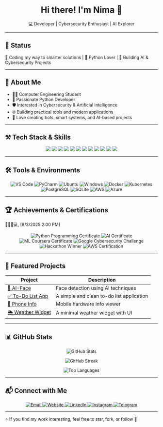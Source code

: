 <h1 align="center">Hi there! I'm Nima 👋</h1>

<p align="center">
  💻 Developer | Cybersecurity Enthusiast | AI Explorer
</p>

---

## 💬 Status

🎯 Coding my way to smarter solutions | 🐍 Python Lover | 🤖 Building AI & Cybersecurity Projects

---

## 🧠 About Me

- 👨‍🎓 Computer Engineering Student  
- 🐍 Passionate Python Developer  
- 🛡 Interested in Cybersecurity & Artificial Intelligence  
- 🌐 Building practical tools and modern applications  
- 🤖 Love creating bots, smart systems, and AI-based projects  

---

## ⚒️ Tech Stack & Skills

<p align="center">
  <img src="https://img.shields.io/badge/-Python-3776AB?style=flat&logo=python&logoColor=white" />
  <img src="https://img.shields.io/badge/-C++-00599C?style=flat&logo=c%2B%2B&logoColor=white" />
  <img src="https://img.shields.io/badge/-JavaScript-F7DF1E?style=flat&logo=javascript&logoColor=black" />
  <img src="https://img.shields.io/badge/-HTML5-E34F26?style=flat&logo=html5&logoColor=white" />
  <img src="https://img.shields.io/badge/-CSS3-1572B6?style=flat&logo=css3&logoColor=white" />
  <img src="https://img.shields.io/badge/-Git-F05032?style=flat&logo=git&logoColor=white" />
  <img src="https://img.shields.io/badge/-Linux-FCC624?style=flat&logo=linux&logoColor=black" />
  <img src="https://img.shields.io/badge/-Docker-2496ED?style=flat&logo=docker&logoColor=white" />
  <img src="https://img.shields.io/badge/-Kubernetes-326CE5?style=flat&logo=kubernetes&logoColor=white" />
  <img src="https://img.shields.io/badge/-TensorFlow-FF6F00?style=flat&logo=tensorflow&logoColor=white" />
  <img src="https://img.shields.io/badge/-AWS-232F3E?style=flat&logo=amazonaws&logoColor=white" />
  <img src="https://img.shields.io/badge/-PostgreSQL-4169E1?style=flat&logo=postgresql&logoColor=white" />
</p>

---

## 🛠 Tools & Environments

<p align="center">
  <!-- Editors & IDEs -->
  <img src="https://img.shields.io/badge/VS%20Code-007ACC?style=for-the-badge&logo=visualstudiocode&logoColor=white" alt="VS Code" />
  <img src="https://img.shields.io/badge/PyCharm-000000?style=for-the-badge&logo=pycharm&logoColor=white" alt="PyCharm" />

  <!-- Operating Systems -->
  <img src="https://img.shields.io/badge/Ubuntu-E95420?style=for-the-badge&logo=ubuntu&logoColor=white" alt="Ubuntu" />
  <img src="https://img.shields.io/badge/Windows-0078D6?style=for-the-badge&logo=windows&logoColor=white" alt="Windows" />

  <!-- Containers & Orchestration -->
  <img src="https://img.shields.io/badge/Docker-2496ED?style=for-the-badge&logo=docker&logoColor=white" alt="Docker" />
  <img src="https://img.shields.io/badge/Kubernetes-326CE5?style=for-the-badge&logo=kubernetes&logoColor=white" alt="Kubernetes" />

  <!-- Databases -->
  <img src="https://img.shields.io/badge/PostgreSQL-4169E1?style=for-the-badge&logo=postgresql&logoColor=white" alt="PostgreSQL" />
  <img src="https://img.shields.io/badge/SQLite-07405E?style=for-the-badge&logo=sqlite&logoColor=white" alt="SQLite" />

  <!-- Cloud Platforms -->
  <img src="https://img.shields.io/badge/AWS-232F3E?style=for-the-badge&logo=amazonaws&logoColor=white" alt="AWS" />
  <img src="https://img.shields.io/badge/Azure-007FFF?style=for-the-badge&logo=microsoftazure&logoColor=white" alt="Azure" />
</p>

---
## 🏆 Achievements & Certifications

👨🏻‍💻💻, [8/3/2025 2:00 PM]
<p align="center">
  <img src="https://img.shields.io/badge/Python%20Programming-Certified-3776AB?style=for-the-badge&logo=python&logoColor=white" alt="Python Programming Certificate" />
  <img src="https://img.shields.io/badge/Artificial%20Intelligence-Certified-FF6F61?style=for-the-badge&logo=opencv&logoColor=white" alt="AI Certificate" />
  <img src="https://img.shields.io/badge/Machine%20Learning-Coursera-0056D2?style=for-the-badge&logo=coursera&logoColor=white" alt="ML Coursera Certificate" />
  <img src="https://img.shields.io/badge/Google%20Cybersecurity-Challenge-4285F4?style=for-the-badge&logo=google&logoColor=white" alt="Google Cybersecurity Challenge" />
  <img src="https://img.shields.io/badge/Hackathon%20Winner-2024-4CAF50?style=for-the-badge&logo=trophy&logoColor=white" alt="Hackathon Winner" />
  <img src="https://img.shields.io/badge/AWS%20Solutions%20Architect-In%20Progress-FF9900?style=for-the-badge&logo=amazonaws&logoColor=white" alt="AWS Certification" />
</p>

---

## 🚀 Featured Projects

| Project | Description |
|--------|-------------|
| [🎯 AI-Face](https://github.com/nimaohamdi/AI-Face) | Face detection using AI techniques |
| [✅ To-Do List App](https://github.com/nimaohamdi/To-Do-List-App) | A simple and clean to-do list application |
| [📱 Phone Info](https://github.com/nimaohamdi/Phone-info) | Mobile hardware info viewer |
| [🌦 Weather Widget](https://github.com/nimaohamdi/weather-widget) | A minimal weather widget with UI |

---

## 📊 GitHub Stats

<p align="center">
  <img src="https://github-readme-stats.vercel.app/api?username=nimaohamdi&show_icons=true&theme=radical" alt="GitHub Stats" />
</p>

<p align="center">
  <img src="https://github-readme-streak-stats.herokuapp.com/?user=nimaohamdi&theme=radical" alt="GitHub Streak" />
</p>

<p align="center">
  <img src="https://github-readme-stats.vercel.app/api/top-langs/?username=nimaohamdi&layout=compact&theme=radical" alt="Top Languages" />
</p>

---

## 📬 Connect with Me

<p align="center">
  <a href="mailto:nimaohamdi.dev@gmail.com">
    <img src="https://img.shields.io/badge/Email-D14836?style=for-the-badge&logo=gmail&logoColor=white" alt="Email"/>
  </a>
  <a href="https://www.jstnimo.digital" target="_blank">
    <img src="https://img.shields.io/badge/Website-000000?style=for-the-badge&logo=About.me&logoColor=white" alt="Website"/>
  </a>
  <a href="https://www.linkedin.com/in/nima-hamdi-437b77246" target="_blank">
    <img src="https://img.shields.io/badge/LinkedIn-0077B5?style=for-the-badge&logo=linkedin&logoColor=white" alt="LinkedIn"/>
  </a>
  <a href="https://www.instagram.com/jstnimo/" target="_blank">
    <img src="https://img.shields.io/badge/Instagram-E4405F?style=for-the-badge&logo=instagram&logoColor=white" alt="Instagram"/>
  </a>
  <a href="https://t.me/niymahamdii" target="_blank">
    <img src="https://img.shields.io/badge/Telegram-2CA5E0?style=for-the-badge&logo=telegram&logoColor=white" alt="Telegram"/>
  </a>
</p>

---

⭐️ If you find my work interesting, feel free to star, fork, or follow 🙌
